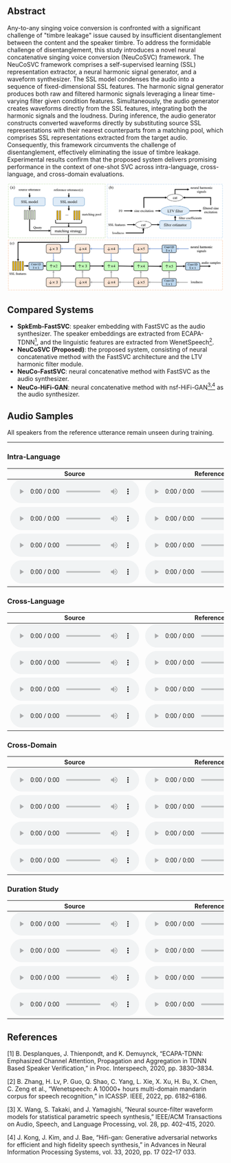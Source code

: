 <!-- # Neural Concatenative Singing Voice Conversion -->

## Abstract

Any-to-any singing voice conversion is confronted with a significant challenge of "timbre leakage" issue caused by insufficient disentanglement between the content and the speaker timbre. To address the formidable challenge of disentanglement, this study introduces a novel neural concatenative singing voice conversion (NeuCoSVC) framework. The NeuCoSVC framework comprises a self-supervised learning (SSL) representation extractor, a neural harmonic signal generator, and a waveform synthesizer. 
The SSL model condenses the audio into a sequence of fixed-dimensional SSL features. The harmonic signal generator produces both raw and filtered harmonic signals leveraging a linear time-varying filter given condition features. Simultaneously, the audio generator creates waveforms directly from the SSL features, integrating both the harmonic signals and the loudness. During inference, the audio generator constructs converted waveforms directly by substituting source SSL representations with their nearest counterparts from a matching pool, which comprises SSL representations extracted from the target audio.
Consequently, this framework circumvents the challenge of disentanglement, effectively eliminating the issue of timbre leakage. Experimental results confirm that the proposed system delivers promising performance in the context of one-shot SVC across intra-language, cross-language, and cross-domain evaluations.

![Overall Architecture](Architecture_1.png)

## Compared Systems

- **SpkEmb-FastSVC**: speaker embedding with FastSVC as the audio synthesizer. The speaker embeddings are extracted from ECAPA-TDNN[<sup>1</sup>](#references), and the linguistic features are extracted from WenetSpeech[<sup>2</sup>](#references).
- **NeuCoSVC (Proposed)**: the proposed system, consisting of neural concatenative method with the FastSVC architecture and the LTV harmonic filter module.
- **NeuCo-FastSVC**: neural concatenative method with FastSVC as the audio synthesizer.
- **NeuCo-HiFi-GAN**: neural concatenative method with nsf-HiFi-GAN[<sup>3,4</sup>](#references) as the audio synthesizer.

## Audio Samples

All speakers from the reference utterance remain unseen during training.

<hr>

### Intra-Language

<table class="tg">
<thead>
  <tr>
    <th class="tg-0pky">Source</th>
    <th class="tg-0pky">Reference</th>
    <th class="tg-0pky">SpkEmb-FastSVC</th>
    <th class="tg-0pky">NeuCoSVC (Proposed)</th>
    <th class="tg-0pky">NeuCo-FastSVC</th>
    <th class="tg-0pky">NeuCo-HiFi-GAN</th>
  </tr>
</thead>
<tbody>
	<tr>
		<td class="tg-0pky">
			<audio controls>
				<source src="audios\source_audio\M4_遇见.wav" type="audio/mpeg">
				Your browser does not support this audio format.
			</audio>
		</td>
		<td class="tg-0pky">
			<audio controls>
				<source src="audios\reference_audio\OpenSinger\M26.wav" type="audio/mpeg">
				Your browser does not support this audio format.
			</audio>
		</td>
		<td class="tg-0pky">
			<audio controls>
				<source src="audios\converted\spkemb_fastsvc\To_OpenSinger\M4_遇见_M26.wav" type="audio/mpeg">
				Your browser does not support this audio format.
			</audio>
		</td>
		<td class="tg-0pky">
			<audio controls>
				<source src="audios\converted\wavlm_fastsvc_nhv\To_OpenSinger\M4_遇见_M26.wav" type="audio/mpeg">
				Your browser does not support this audio format.
			</audio>
		</td>
		<td class="tg-0pky">
			<audio controls>
				<source src="audios\converted\wavlm_fastsvc\To_OpenSinger\M4_遇见_M26.wav" type="audio/mpeg">
				Your browser does not support this audio format.
			</audio>
		</td>
		<td class="tg-0pky">
			<audio controls>
				<source src="audios\converted\wavlm_HiFiGAN\To_OpenSinger\M4_遇见_M26.wav" type="audio/mpeg">
				Your browser does not support this audio format.
			</audio>
		</td>
	</tr>
	<tr>
		<td class="tg-0pky">
			<audio controls>
				<source src="audios\source_audio\M16_梵高先生.wav" type="audio/mpeg">
				Your browser does not support this audio format.
			</audio>
		</td>
		<td class="tg-0pky">
			<audio controls>
				<source src="audios\reference_audio\OpenSinger\W46.wav" type="audio/mpeg">
				Your browser does not support this audio format.
			</audio>
		</td>
		<td class="tg-0pky">
			<audio controls>
				<source src="audios\converted\spkemb_fastsvc\To_OpenSinger\M16_梵高先生_W46.wav" type="audio/mpeg">
				Your browser does not support this audio format.
			</audio>
		</td>
		<td class="tg-0pky">
			<audio controls>
				<source src="audios\converted\wavlm_fastsvc_nhv\To_OpenSinger\M16_梵高先生_W46.wav" type="audio/mpeg">
				Your browser does not support this audio format.
			</audio>
		</td>
		<td class="tg-0pky">
			<audio controls>
				<source src="audios\converted\wavlm_fastsvc\To_OpenSinger\M16_梵高先生_W46.wav" type="audio/mpeg">
				Your browser does not support this audio format.
			</audio>
		</td>
		<td class="tg-0pky">
			<audio controls>
				<source src="audios\converted\wavlm_HiFiGAN\To_OpenSinger\M16_梵高先生_W46.wav" type="audio/mpeg">
				Your browser does not support this audio format.
			</audio>
		</td>
	</tr>
	<tr>
		<td class="tg-0pky">
			<audio controls>
				<source src="audios\source_audio\W4_天黑黑.wav" type="audio/mpeg">
				Your browser does not support this audio format.
			</audio>
		</td>
		<td class="tg-0pky">
			<audio controls>
				<source src="audios\reference_audio\OpenSinger\M27.wav" type="audio/mpeg">
				Your browser does not support this audio format.
			</audio>
		</td>
		<td class="tg-0pky">
			<audio controls>
				<source src="audios\converted\spkemb_fastsvc\To_OpenSinger\W4_天黑黑_M27.wav" type="audio/mpeg">
				Your browser does not support this audio format.
			</audio>
		</td>
		<td class="tg-0pky">
			<audio controls>
				<source src="audios\converted\wavlm_fastsvc_nhv\To_OpenSinger\W4_天黑黑_M27.wav" type="audio/mpeg">
				Your browser does not support this audio format.
			</audio>
		</td>
		<td class="tg-0pky">
			<audio controls>
				<source src="audios\converted\wavlm_fastsvc\To_OpenSinger\W4_天黑黑_M27.wav" type="audio/mpeg">
				Your browser does not support this audio format.
			</audio>
		</td>
		<td class="tg-0pky">
			<audio controls>
				<source src="audios\converted\wavlm_HiFiGAN\To_OpenSinger\W4_天黑黑_M27.wav" type="audio/mpeg">
				Your browser does not support this audio format.
			</audio>
		</td>
	</tr>
	<tr>
		<td class="tg-0pky">
			<audio controls>
				<source src="audios\source_audio\W29_眼泪成诗.wav" type="audio/mpeg">
				Your browser does not support this audio format.
			</audio>
		</td>
		<td class="tg-0pky">
			<audio controls>
				<source src="audios\reference_audio\OpenSinger\W47.wav" type="audio/mpeg">
				Your browser does not support this audio format.
			</audio>
		</td>
		<td class="tg-0pky">
			<audio controls>
				<source src="audios\converted\spkemb_fastsvc\To_OpenSinger\W29_眼泪成诗_W47.wav" type="audio/mpeg">
				Your browser does not support this audio format.
			</audio>
		</td>
		<td class="tg-0pky">
			<audio controls>
				<source src="audios\converted\wavlm_fastsvc_nhv\To_OpenSinger\W29_眼泪成诗_W47.wav" type="audio/mpeg">
				Your browser does not support this audio format.
			</audio>
		</td>
		<td class="tg-0pky">
			<audio controls>
				<source src="audios\converted\wavlm_fastsvc\To_OpenSinger\W29_眼泪成诗_W47.wav" type="audio/mpeg">
				Your browser does not support this audio format.
			</audio>
		</td>
		<td class="tg-0pky">
			<audio controls>
				<source src="audios\converted\wavlm_HiFiGAN\To_OpenSinger\W29_眼泪成诗_W47.wav" type="audio/mpeg">
				Your browser does not support this audio format.
			</audio>
		</td>
	</tr>
</tbody>
</table>

### Cross-Language

<table class="tg">
<thead>
  <tr>
    <th class="tg-0pky">Source</th>
    <th class="tg-0pky">Reference</th>
    <th class="tg-0pky">SpkEmb-FastSVC</th>
    <th class="tg-0pky">NeuCoSVC (Proposed)</th>
    <th class="tg-0pky">NeuCo-FastSVC</th>
    <th class="tg-0pky">NeuCo-HiFi-GAN</th>
  </tr>
</thead>
<tbody>
	<tr>
		<td class="tg-0pky">
			<audio controls>
				<source src="audios\source_audio\M4_遇见.wav" type="audio/mpeg">
				Your browser does not support this audio format.
			</audio>
		</td>
		<td class="tg-0pky">
			<audio controls>
				<source src="audios\reference_audio\NUS48E\JLEE.wav" type="audio/mpeg">
				Your browser does not support this audio format.
			</audio>
		</td>
		<td class="tg-0pky">
			<audio controls>
				<source src="audios\converted\spkemb_fastsvc\To_NUS48E\M4_遇见_JLEE.wav" type="audio/mpeg">
				Your browser does not support this audio format.
			</audio>
		</td>
		<td class="tg-0pky">
			<audio controls>
				<source src="audios\converted\wavlm_fastsvc_nhv\To_NUS48E\M4_遇见_JLEE.wav" type="audio/mpeg">
				Your browser does not support this audio format.
			</audio>
		</td>
		<td class="tg-0pky">
			<audio controls>
				<source src="audios\converted\wavlm_fastsvc\To_NUS48E\M4_遇见_JLEE.wav" type="audio/mpeg">
				Your browser does not support this audio format.
			</audio>
		</td>
		<td class="tg-0pky">
			<audio controls>
				<source src="audios\converted\wavlm_HiFiGAN\To_NUS48E\M4_遇见_JLEE.wav" type="audio/mpeg">
				Your browser does not support this audio format.
			</audio>
		</td>
	</tr>
	<tr>
		<td class="tg-0pky">
			<audio controls>
				<source src="audios\source_audio\M16_梵高先生.wav" type="audio/mpeg">
				Your browser does not support this audio format.
			</audio>
		</td>
		<td class="tg-0pky">
			<audio controls>
				<source src="audios\reference_audio\NUS48E\MPUR.wav" type="audio/mpeg">
				Your browser does not support this audio format.
			</audio>
		</td>
		<td class="tg-0pky">
			<audio controls>
				<source src="audios\converted\spkemb_fastsvc\To_NUS48E\M16_梵高先生_MPUR.wav" type="audio/mpeg">
				Your browser does not support this audio format.
			</audio>
		</td>
		<td class="tg-0pky">
			<audio controls>
				<source src="audios\converted\wavlm_fastsvc_nhv\To_NUS48E\M16_梵高先生_MPUR.wav" type="audio/mpeg">
				Your browser does not support this audio format.
			</audio>
		</td>
		<td class="tg-0pky">
			<audio controls>
				<source src="audios\converted\wavlm_fastsvc\To_NUS48E\M16_梵高先生_MPUR.wav" type="audio/mpeg">
				Your browser does not support this audio format.
			</audio>
		</td>
		<td class="tg-0pky">
			<audio controls>
				<source src="audios\converted\wavlm_HiFiGAN\To_NUS48E\M16_梵高先生_MPUR.wav" type="audio/mpeg">
				Your browser does not support this audio format.
			</audio>
		</td>
	</tr>
	<tr>
		<td class="tg-0pky">
			<audio controls>
				<source src="audios\source_audio\W4_天黑黑.wav" type="audio/mpeg">
				Your browser does not support this audio format.
			</audio>
		</td>
		<td class="tg-0pky">
			<audio controls>
				<source src="audios\reference_audio\NUS48E\MCUR.wav" type="audio/mpeg">
				Your browser does not support this audio format.
			</audio>
		</td>
		<td class="tg-0pky">
			<audio controls>
				<source src="audios\converted\spkemb_fastsvc\To_NUS48E\W4_天黑黑_MCUR.wav" type="audio/mpeg">
				Your browser does not support this audio format.
			</audio>
		</td>
		<td class="tg-0pky">
			<audio controls>
				<source src="audios\converted\wavlm_fastsvc_nhv\To_NUS48E\W4_天黑黑_MCUR.wav" type="audio/mpeg">
				Your browser does not support this audio format.
			</audio>
		</td>
		<td class="tg-0pky">
			<audio controls>
				<source src="audios\converted\wavlm_fastsvc\To_NUS48E\W4_天黑黑_MCUR.wav" type="audio/mpeg">
				Your browser does not support this audio format.
			</audio>
		</td>
		<td class="tg-0pky">
			<audio controls>
				<source src="audios\converted\wavlm_HiFiGAN\To_NUS48E\W4_天黑黑_MCUR.wav" type="audio/mpeg">
				Your browser does not support this audio format.
			</audio>
		</td>
	</tr>
	<tr>
		<td class="tg-0pky">
			<audio controls>
				<source src="audios\source_audio\W29_眼泪成诗.wav" type="audio/mpeg">
				Your browser does not support this audio format.
			</audio>
		</td>
		<td class="tg-0pky">
			<audio controls>
				<source src="audios\reference_audio\NUS48E\SAMF.wav" type="audio/mpeg">
				Your browser does not support this audio format.
			</audio>
		</td>
		<td class="tg-0pky">
			<audio controls>
				<source src="audios\converted\spkemb_fastsvc\To_NUS48E\W29_眼泪成诗_SAMF.wav" type="audio/mpeg">
				Your browser does not support this audio format.
			</audio>
		</td>
		<td class="tg-0pky">
			<audio controls>
				<source src="audios\converted\wavlm_fastsvc_nhv\To_NUS48E\W29_眼泪成诗_SAMF.wav" type="audio/mpeg">
				Your browser does not support this audio format.
			</audio>
		</td>
		<td class="tg-0pky">
			<audio controls>
				<source src="audios\converted\wavlm_fastsvc\To_NUS48E\W29_眼泪成诗_SAMF.wav" type="audio/mpeg">
				Your browser does not support this audio format.
			</audio>
		</td>
		<td class="tg-0pky">
			<audio controls>
				<source src="audios\converted\wavlm_HiFiGAN\To_NUS48E\W29_眼泪成诗_SAMF.wav" type="audio/mpeg">
				Your browser does not support this audio format.
			</audio>
		</td>
	</tr>
</tbody>
</table>

### Cross-Domain

<table class="tg">
<thead>
  <tr>
    <th class="tg-0pky">Source</th>
    <th class="tg-0pky">Reference</th>
    <th class="tg-0pky">SpkEmb-FastSVC</th>
    <th class="tg-0pky">NeuCoSVC (Proposed)</th>
    <th class="tg-0pky">NeuCo-FastSVC</th>
    <th class="tg-0pky">NeuCo-HiFi-GAN</th>
  </tr>
</thead>
<tbody>
	<tr>
		<td class="tg-0pky">
			<audio controls>
				<source src="audios\source_audio\M4_遇见.wav" type="audio/mpeg">
				Your browser does not support this audio format.
			</audio>
		</td>
		<td class="tg-0pky">
			<audio controls>
				<source src="audios\reference_audio\Speech\emma.wav" type="audio/mpeg">
				Your browser does not support this audio format.
			</audio>
		</td>
		<td class="tg-0pky">
			<audio controls>
				<source src="audios\converted\spkemb_fastsvc\To_Speech\M4_遇见_emma.wav" type="audio/mpeg">
				Your browser does not support this audio format.
			</audio>
		</td>
		<td class="tg-0pky">
			<audio controls>
				<source src="audios\converted\wavlm_fastsvc_nhv\To_Speech\M4_遇见_emma.wav" type="audio/mpeg">
				Your browser does not support this audio format.
			</audio>
		</td>
		<td class="tg-0pky">
			<audio controls>
				<source src="audios\converted\wavlm_fastsvc\To_Speech\M4_遇见_emma.wav" type="audio/mpeg">
				Your browser does not support this audio format.
			</audio>
		</td>
		<td class="tg-0pky">
			<audio controls>
				<source src="audios\converted\wavlm_HiFiGAN\To_Speech\M4_遇见_emma.wav" type="audio/mpeg">
				Your browser does not support this audio format.
			</audio>
		</td>
	</tr>
	<tr>
		<td class="tg-0pky">
			<audio controls>
				<source src="audios\source_audio\M16_梵高先生.wav" type="audio/mpeg">
				Your browser does not support this audio format.
			</audio>
		</td>
		<td class="tg-0pky">
			<audio controls>
				<source src="audios\reference_audio\Speech\honglunzhang.wav" type="audio/mpeg">
				Your browser does not support this audio format.
			</audio>
		</td>
		<td class="tg-0pky">
			<audio controls>
				<source src="audios\converted\spkemb_fastsvc\To_Speech\M16_梵高先生_honglunzhang.wav" type="audio/mpeg">
				Your browser does not support this audio format.
			</audio>
		</td>
		<td class="tg-0pky">
			<audio controls>
				<source src="audios\converted\wavlm_fastsvc_nhv\To_Speech\M16_梵高先生_honglunzhang.wav" type="audio/mpeg">
				Your browser does not support this audio format.
			</audio>
		</td>
		<td class="tg-0pky">
			<audio controls>
				<source src="audios\converted\wavlm_fastsvc\To_Speech\M16_梵高先生_honglunzhang.wav" type="audio/mpeg">
				Your browser does not support this audio format.
			</audio>
		</td>
		<td class="tg-0pky">
			<audio controls>
				<source src="audios\converted\wavlm_HiFiGAN\To_Speech\M16_梵高先生_honglunzhang.wav" type="audio/mpeg">
				Your browser does not support this audio format.
			</audio>
		</td>
	</tr>
	<tr>
		<td class="tg-0pky">
			<audio controls>
				<source src="audios\source_audio\W4_天黑黑.wav" type="audio/mpeg">
				Your browser does not support this audio format.
			</audio>
		</td>
		<td class="tg-0pky">
			<audio controls>
				<source src="audios\reference_audio\Speech\siyuanli.wav" type="audio/mpeg">
				Your browser does not support this audio format.
			</audio>
		</td>
		<td class="tg-0pky">
			<audio controls>
				<source src="audios\converted\spkemb_fastsvc\To_Speech\W4_天黑黑_siyuanli.wav" type="audio/mpeg">
				Your browser does not support this audio format.
			</audio>
		</td>
		<td class="tg-0pky">
			<audio controls>
				<source src="audios\converted\wavlm_fastsvc_nhv\To_Speech\W4_天黑黑_siyuanli.wav" type="audio/mpeg">
				Your browser does not support this audio format.
			</audio>
		</td>
		<td class="tg-0pky">
			<audio controls>
				<source src="audios\converted\wavlm_fastsvc\To_Speech\W4_天黑黑_siyuanli.wav" type="audio/mpeg">
				Your browser does not support this audio format.
			</audio>
		</td>
		<td class="tg-0pky">
			<audio controls>
				<source src="audios\converted\wavlm_HiFiGAN\To_Speech\W4_天黑黑_siyuanli.wav" type="audio/mpeg">
				Your browser does not support this audio format.
			</audio>
		</td>
	</tr>
	<tr>
		<td class="tg-0pky">
			<audio controls>
				<source src="audios\source_audio\W29_眼泪成诗.wav" type="audio/mpeg">
				Your browser does not support this audio format.
			</audio>
		</td>
		<td class="tg-0pky">
			<audio controls>
				<source src="audios\reference_audio\Speech\tianxia.wav" type="audio/mpeg">
				Your browser does not support this audio format.
			</audio>
		</td>
		<td class="tg-0pky">
			<audio controls>
				<source src="audios\converted\spkemb_fastsvc\To_Speech\W29_眼泪成诗_tianxia.wav" type="audio/mpeg">
				Your browser does not support this audio format.
			</audio>
		</td>
		<td class="tg-0pky">
			<audio controls>
				<source src="audios\converted\wavlm_fastsvc_nhv\To_Speech\W29_眼泪成诗_tianxia.wav" type="audio/mpeg">
				Your browser does not support this audio format.
			</audio>
		</td>
		<td class="tg-0pky">
			<audio controls>
				<source src="audios\converted\wavlm_fastsvc\To_Speech\W29_眼泪成诗_tianxia.wav" type="audio/mpeg">
				Your browser does not support this audio format.
			</audio>
		</td>
		<td class="tg-0pky">
			<audio controls>
				<source src="audios\converted\wavlm_HiFiGAN\To_Speech\W29_眼泪成诗_tianxia.wav" type="audio/mpeg">
				Your browser does not support this audio format.
			</audio>
		</td>
	</tr>
</tbody>
</table>

### Duration Study

<table class="tg">
<thead>
  <tr>
    <th class="tg-0pky">Source</th>
    <th class="tg-0pky">Reference</th>
    <th class="tg-0pky">5s</th>
    <th class="tg-0pky">10s</th>
    <th class="tg-0pky">30s</th>
    <th class="tg-0pky">60s</th>
    <th class="tg-0pky">90s</th>
  </tr>
</thead>
<tbody>
	<tr>
		<td class="tg-0pky">
			<audio controls>
				<source src="audios\source_audio\M4_遇见.wav" type="audio/mpeg">
				Your browser does not support this audio format.
			</audio>
		</td>
		<td class="tg-0pky">
			<audio controls>
				<source src="audios\reference_audio\OpenSinger\M26.wav" type="audio/mpeg">
				Your browser does not support this audio format.
			</audio>
		</td>
		<td class="tg-0pky">
			<audio controls>
				<source src="audios\converted\wavlm_fastsvc_nhv\5s\M4_遇见_M26.wav" type="audio/mpeg">
				Your browser does not support this audio format.
			</audio>
		</td>
		<td class="tg-0pky">
			<audio controls>
				<source src="audios\converted\wavlm_fastsvc_nhv\10s\M4_遇见_M26.wav" type="audio/mpeg">
				Your browser does not support this audio format.
			</audio>
		</td>
		<td class="tg-0pky">
			<audio controls>
				<source src="audios\converted\wavlm_fastsvc_nhv\30s\M4_遇见_M26.wav" type="audio/mpeg">
				Your browser does not support this audio format.
			</audio>
		</td>
		<td class="tg-0pky">
			<audio controls>
				<source src="audios\converted\wavlm_fastsvc_nhv\60s\M4_遇见_M26.wav" type="audio/mpeg">
				Your browser does not support this audio format.
			</audio>
		</td>
		<td class="tg-0pky">
			<audio controls>
				<source src="audios\converted\wavlm_fastsvc_nhv\90s\M4_遇见_M26.wav" type="audio/mpeg">
				Your browser does not support this audio format.
			</audio>
		</td>
	</tr>
	<tr>
		<td class="tg-0pky">
			<audio controls>
				<source src="audios\source_audio\M16_梵高先生.wav" type="audio/mpeg">
				Your browser does not support this audio format.
			</audio>
		</td>
		<td class="tg-0pky">
			<audio controls>
				<source src="audios\reference_audio\OpenSinger\W46.wav" type="audio/mpeg">
				Your browser does not support this audio format.
			</audio>
		</td>
		<td class="tg-0pky">
			<audio controls>
				<source src="audios\converted\wavlm_fastsvc_nhv\5s\M16_梵高先生_W46.wav" type="audio/mpeg">
				Your browser does not support this audio format.
			</audio>
		</td>
		<td class="tg-0pky">
			<audio controls>
				<source src="audios\converted\wavlm_fastsvc_nhv\10s\M16_梵高先生_W46.wav" type="audio/mpeg">
				Your browser does not support this audio format.
			</audio>
		</td>
		<td class="tg-0pky">
			<audio controls>
				<source src="audios\converted\wavlm_fastsvc_nhv\30s\M16_梵高先生_W46.wav" type="audio/mpeg">
				Your browser does not support this audio format.
			</audio>
		</td>
		<td class="tg-0pky">
			<audio controls>
				<source src="audios\converted\wavlm_fastsvc_nhv\60s\M16_梵高先生_W46.wav" type="audio/mpeg">
				Your browser does not support this audio format.
			</audio>
		</td>
		<td class="tg-0pky">
			<audio controls>
				<source src="audios\converted\wavlm_fastsvc_nhv\90s\M16_梵高先生_W46.wav" type="audio/mpeg">
				Your browser does not support this audio format.
			</audio>
		</td>
	</tr>
	<tr>
		<td class="tg-0pky">
			<audio controls>
				<source src="audios\source_audio\W4_天黑黑.wav" type="audio/mpeg">
				Your browser does not support this audio format.
			</audio>
		</td>
		<td class="tg-0pky">
			<audio controls>
				<source src="audios\reference_audio\OpenSinger\M27.wav" type="audio/mpeg">
				Your browser does not support this audio format.
			</audio>
		</td>
		<td class="tg-0pky">
			<audio controls>
				<source src="audios\converted\wavlm_fastsvc_nhv\5s\W4_天黑黑_M27.wav" type="audio/mpeg">
				Your browser does not support this audio format.
			</audio>
		</td>
		<td class="tg-0pky">
			<audio controls>
				<source src="audios\converted\wavlm_fastsvc_nhv\10s\W4_天黑黑_M27.wav" type="audio/mpeg">
				Your browser does not support this audio format.
			</audio>
		</td>
		<td class="tg-0pky">
			<audio controls>
				<source src="audios\converted\wavlm_fastsvc_nhv\30s\W4_天黑黑_M27.wav" type="audio/mpeg">
				Your browser does not support this audio format.
			</audio>
		</td>
		<td class="tg-0pky">
			<audio controls>
				<source src="audios\converted\wavlm_fastsvc_nhv\60s\W4_天黑黑_M27.wav" type="audio/mpeg">
				Your browser does not support this audio format.
			</audio>
		</td>
		<td class="tg-0pky">
			<audio controls>
				<source src="audios\converted\wavlm_fastsvc_nhv\90s\W4_天黑黑_M27.wav" type="audio/mpeg">
				Your browser does not support this audio format.
			</audio>
		</td>
	</tr>
	<tr>
		<td class="tg-0pky">
			<audio controls>
				<source src="audios\source_audio\W29_眼泪成诗.wav" type="audio/mpeg">
				Your browser does not support this audio format.
			</audio>
		</td>
		<td class="tg-0pky">
			<audio controls>
				<source src="audios\reference_audio\OpenSinger\W47.wav" type="audio/mpeg">
				Your browser does not support this audio format.
			</audio>
		</td>
		<td class="tg-0pky">
			<audio controls>
				<source src="audios\converted\wavlm_fastsvc_nhv\5s\W29_眼泪成诗_W47.wav" type="audio/mpeg">
				Your browser does not support this audio format.
			</audio>
		</td>
		<td class="tg-0pky">
			<audio controls>
				<source src="audios\converted\wavlm_fastsvc_nhv\10s\W29_眼泪成诗_W47.wav" type="audio/mpeg">
				Your browser does not support this audio format.
			</audio>
		</td>
		<td class="tg-0pky">
			<audio controls>
				<source src="audios\converted\wavlm_fastsvc_nhv\30s\W29_眼泪成诗_W47.wav" type="audio/mpeg">
				Your browser does not support this audio format.
			</audio>
		</td>
		<td class="tg-0pky">
			<audio controls>
				<source src="audios\converted\wavlm_fastsvc_nhv\60s\W29_眼泪成诗_W47.wav" type="audio/mpeg">
				Your browser does not support this audio format.
			</audio>
		</td>
		<td class="tg-0pky">
			<audio controls>
				<source src="audios\converted\wavlm_fastsvc_nhv\90s\W29_眼泪成诗_W47.wav" type="audio/mpeg">
				Your browser does not support this audio format.
			</audio>
		</td>
	</tr>
</tbody>
</table>

## References

[1] B. Desplanques, J. Thienpondt, and K. Demuynck, “ECAPA-TDNN: Emphasized Channel Attention, Propagation and Aggregation in TDNN Based Speaker Verification,” in Proc. Interspeech, 2020, pp. 3830–3834.

[2] B. Zhang, H. Lv, P. Guo, Q. Shao, C. Yang, L. Xie, X. Xu, H. Bu, X. Chen, C. Zeng et al., “Wenetspeech: A 10000+ hours multi-domain mandarin corpus for speech recognition,” in ICASSP. IEEE, 2022, pp. 6182–6186.

[3] X. Wang, S. Takaki, and J. Yamagishi, “Neural source-filter waveform models for statistical parametric speech synthesis,” IEEE/ACM Transactions on Audio, Speech, and Language Processing, vol. 28, pp. 402–415, 2020.

[4] J. Kong, J. Kim, and J. Bae, “Hifi-gan: Generative adversarial networks for efficient and high fidelity speech synthesis,” in Advances in Neural Information Processing Systems, vol. 33, 2020, pp. 17 022–17 033.
